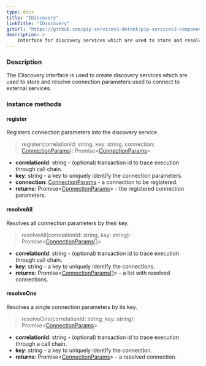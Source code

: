 ```yaml
---
type: docs
title: "IDiscovery"
linkTitle: "IDiscovery"
gitUrl: "https://github.com/pip-services3-dotnet/pip-services3-components-dotnet"
description: >
    Interface for discovery services which are used to store and resolve connection parameters to connect to external services.
---
```


### Description

The IDiscovery interface is used to create discovery services which are used to store and resolve connection parameters used to connect to external services.

### Instance methods

#### register
Registers connection parameters into the discovery service.

>  register(correlationId: string, key: string, connection: [ConnectionParams](../connection_params)): Promise<[ConnectionParams](../connection_params)>

- **correlationId**: string - (optional) transaction id to trace execution through call chain.
- **key**: string - a key to uniquely identify the connection parameters.
- **connection**: [ConnectionParams](../connection_params) - a connection to be registered.
- **returns**: Promise<[ConnectionParams](../connection_params)> - the registered connection parameters.


#### resolveAll
Resolves all connection parameters by their key.

>  resolveAll(correlationId: string, key: string): Promise<[ConnectionParams](../connection_params)[]>

- **correlationId**: string - (optional) transaction id to trace execution through call chain.
- **key**: string - a key to uniquely identify the connections.
- **returns**: Promise<[ConnectionParams](../connection_params)[]> - a list with resolved connections.


#### resolveOne
Resolves a single connection parameters by its key.

>  resolveOne(correlationId: string, key: string): Promise<[ConnectionParams](../connection_params)>

- **correlationId**: string - (optional) transaction id to trace execution through a call chain.
- **key**: string - a key to uniquely identify the connection.
- **returns**: Promise<[ConnectionParams](../connection_params)> - a resolved connection.
